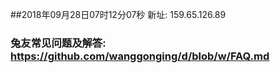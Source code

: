 ##2018年09月28日07时12分07秒 新址: 159.65.126.89
### 兔友常见问题及解答: https://github.com/wanggonging/d/blob/w/FAQ.md
